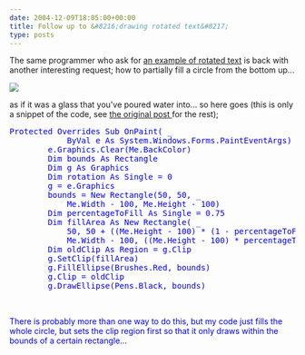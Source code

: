 ```yaml
---
date: 2004-12-09T18:05:00+00:00
title: Follow up to &#8216;drawing rotated text&#8217;
type: posts
---
```

The same programmer who ask for [an example of rotated text](http://blogs.duncanmackenzie.net/duncanma/archive/2004/12/02/913.aspx) is back with another interesting request; how to partially fill a circle from the bottom up...

![](http://msdn.microsoft.com/vbasic/art/compass_filled.png)

as if it was a glass that you've poured water into... so here goes (this is only a snippet of the code, see [the original post ](http://blogs.duncanmackenzie.net/duncanma/archive/2004/12/02/913.aspx)for the rest);

<pre><font color="Blue" family="Microsoft Sans Serif">Protected <font color="Blue" family="Microsoft Sans Serif">Overrides <font color="Blue" family="Microsoft Sans Serif">Sub OnPaint( _
            <font color="Blue" family="Microsoft Sans Serif">ByVal e <font color="Blue" family="Microsoft Sans Serif">As System.Windows.Forms.PaintEventArgs)
        e.Graphics.<font color="Blue" family="Microsoft Sans Serif">Clear(<font color="Blue" family="Microsoft Sans Serif">Me.BackColor)
        <font color="Blue" family="Microsoft Sans Serif">Dim bounds <font color="Blue" family="Microsoft Sans Serif">As Rectangle
        <font color="Blue" family="Microsoft Sans Serif">Dim g <font color="Blue" family="Microsoft Sans Serif">As Graphics
        <font color="Blue" family="Microsoft Sans Serif">Dim rotation <font color="Blue" family="Microsoft Sans Serif">As <font color="Blue" family="Microsoft Sans Serif">Single = 0
        g = e.Graphics
        bounds = <font color="Blue" family="Microsoft Sans Serif">New Rectangle(50, 50, _
            <font color="Blue" family="Microsoft Sans Serif">Me.Width - 100, <font color="Blue" family="Microsoft Sans Serif">Me.Height - 100)
        <font color="Blue" family="Microsoft Sans Serif">Dim percentageToFill <font color="Blue" family="Microsoft Sans Serif">As <font color="Blue" family="Microsoft Sans Serif">Single = 0.75
        <font color="Blue" family="Microsoft Sans Serif">Dim fillArea <font color="Blue" family="Microsoft Sans Serif">As <font color="Blue" family="Microsoft Sans Serif">New Rectangle( _
            50, 50 + ((<font color="Blue" family="Microsoft Sans Serif">Me.Height - 100) * (1 - percentageToFill)), _
            <font color="Blue" family="Microsoft Sans Serif">Me.Width - 100, ((<font color="Blue" family="Microsoft Sans Serif">Me.Height - 100) * percentageToFill))
        <font color="Blue" family="Microsoft Sans Serif">Dim oldClip <font color="Blue" family="Microsoft Sans Serif">As Region = g.Clip
        g.SetClip(fillArea)
        g.FillEllipse(Brushes.Red, bounds)
        g.Clip = oldClip
        g.DrawEllipse(Pens.Black, bounds)


</pre>

There is probably more than one way to do this, but my code just fills the whole circle, but sets the clip region first so that it only draws within the bounds of a certain rectangle...

